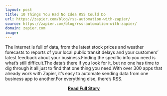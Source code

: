 ```yaml
---
layout: post
title: 10 Things You Had No Idea RSS Could Do
url: https://zapier.com/blog/rss-automation-with-zapier/
source: https://zapier.com/blog/rss-automation-with-zapier/
domain: zapier.com
image: 
---
```


<p>The Internet is full of data, from the latest stock prices and weather forecasts to reports of your local public transit delays and your customers’ latest feedback about your business.Finding the specific info you need is what’s still difficult.The data’s there if you look for it, but no one has time to dig through it all just to find that one thing you need.With over 300 apps that already work with Zapier, it’s easy to automate sending data from one business app to another.For everything else, there’s RSS.</p>
<center><p><a href="https://zapier.com/blog/rss-automation-with-zapier/" style='padding:25px; font-sze:18px; font-weight: bold;'>Read Full Story</a></p></center>
